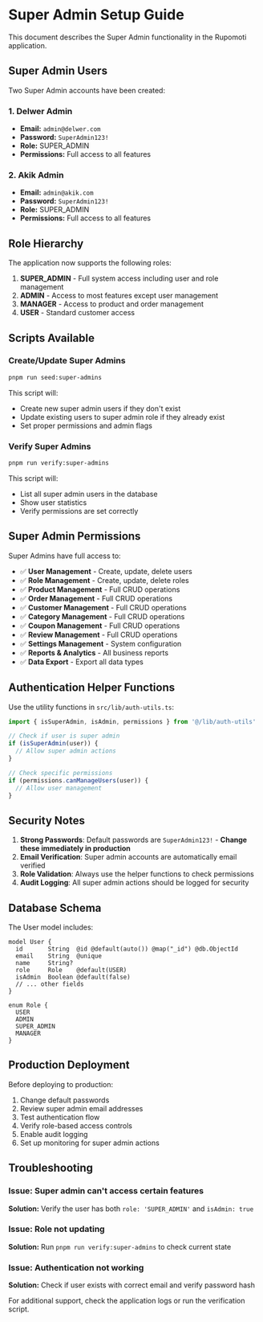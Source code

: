 # Super Admin Setup Guide

This document describes the Super Admin functionality in the Rupomoti application.

## Super Admin Users

Two Super Admin accounts have been created:

### 1. Delwer Admin

- **Email:** `admin@delwer.com`
- **Password:** `SuperAdmin123!`
- **Role:** SUPER_ADMIN
- **Permissions:** Full access to all features

### 2. Akik Admin  

- **Email:** `admin@akik.com`
- **Password:** `SuperAdmin123!`
- **Role:** SUPER_ADMIN
- **Permissions:** Full access to all features

## Role Hierarchy

The application now supports the following roles:

1. **SUPER_ADMIN** - Full system access including user and role management
2. **ADMIN** - Access to most features except user management  
3. **MANAGER** - Access to product and order management
4. **USER** - Standard customer access

## Scripts Available

### Create/Update Super Admins

```bash
pnpm run seed:super-admins
```
This script will:

- Create new super admin users if they don't exist
- Update existing users to super admin role if they already exist
- Set proper permissions and admin flags

### Verify Super Admins

```bash
pnpm run verify:super-admins
```
This script will:
- List all super admin users in the database
- Show user statistics
- Verify permissions are set correctly

## Super Admin Permissions

Super Admins have full access to:

- ✅ **User Management** - Create, update, delete users
- ✅ **Role Management** - Create, update, delete roles
- ✅ **Product Management** - Full CRUD operations
- ✅ **Order Management** - Full CRUD operations
- ✅ **Customer Management** - Full CRUD operations
- ✅ **Category Management** - Full CRUD operations
- ✅ **Coupon Management** - Full CRUD operations
- ✅ **Review Management** - Full CRUD operations
- ✅ **Settings Management** - System configuration
- ✅ **Reports & Analytics** - All business reports
- ✅ **Data Export** - Export all data types

## Authentication Helper Functions

Use the utility functions in `src/lib/auth-utils.ts`:

```typescript
import { isSuperAdmin, isAdmin, permissions } from '@/lib/auth-utils'

// Check if user is super admin
if (isSuperAdmin(user)) {
  // Allow super admin actions
}

// Check specific permissions
if (permissions.canManageUsers(user)) {
  // Allow user management
}
```

## Security Notes

1. **Strong Passwords**: Default passwords are `SuperAdmin123!` - **Change these immediately in production**
2. **Email Verification**: Super admin accounts are automatically email verified
3. **Role Validation**: Always use the helper functions to check permissions
4. **Audit Logging**: All super admin actions should be logged for security

## Database Schema

The User model includes:
```prisma
model User {
  id       String  @id @default(auto()) @map("_id") @db.ObjectId
  email    String  @unique
  name     String?
  role     Role    @default(USER)
  isAdmin  Boolean @default(false)
  // ... other fields
}

enum Role {
  USER
  ADMIN
  SUPER_ADMIN
  MANAGER
}
```

## Production Deployment

Before deploying to production:

1. Change default passwords
2. Review super admin email addresses
3. Test authentication flow
4. Verify role-based access controls
5. Enable audit logging
6. Set up monitoring for super admin actions

## Troubleshooting

### Issue: Super admin can't access certain features
**Solution:** Verify the user has both `role: 'SUPER_ADMIN'` and `isAdmin: true`

### Issue: Role not updating
**Solution:** Run `pnpm run verify:super-admins` to check current state

### Issue: Authentication not working
**Solution:** Check if user exists with correct email and verify password hash

For additional support, check the application logs or run the verification script.
